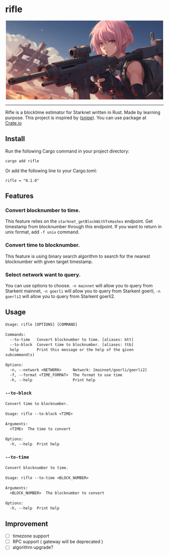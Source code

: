 # rifle

<div align="center">
  <img src="public/rifle_banner.png" width="500">
</div>

---

Rifle is a blocktime estimator for Starknet written in Rust. Made by learning purpose. This project is inspired by ([snipe](https://github.com/0xcacti/snipe)). You can use package at [Crate.io](https://crates.io/crates/rifle)

## Install

Run the following Cargo command in your project directory:

```sh
cargo add rifle
```

Or add the following line to your Cargo.toml:

```
rifle = "0.1.0"
```

## Features

### Convert blocknumber to time.

This feature relies on the `starknet_getBlockWithTxHashes` endpoint. Get timestamp from blocknumber through this endpoint. If you want to return in unix format, add `-f unix` command.

### Convert time to blocknumber.

This feature is using binary search algorithm to search for the nearest blocknumber with given target timestamp.

### Select network want to query.

You can use options to choose. `-n mainnet` will allow you to query from Starkent mainnet, `-n goerli` will allow you to query from Starkent goerli, `-n goerli2` will allow you to query from Starkent goerli2.

## Usage

```
Usage: rifle [OPTIONS] [COMMAND]

Commands:
  --to-time   Convert blocknumber to time. [aliases: btt]
  --to-block  Convert time to blocknumber. [aliases: ttb]
  help        Print this message or the help of the given subcommand(s)

Options:
  -n, --network <NETWORK>     Network: [mainnet/goerli/goerli2]
  -f, --format <TIME_FORMAT>  The format to use time
  -h, --help                  Print help
```

### `--to-block`

```
Convert time to blocknumber.

Usage: rifle --to-block <TIME>

Arguments:
  <TIME>  The time to convert

Options:
  -h, --help  Print help
```

### `--to-time`

```
Convert blocknumber to time.

Usage: rifle --to-time <BLOCK_NUMBER>

Arguments:
  <BLOCK_NUMBER>  The blocknumber to convert

Options:
  -h, --help  Print help
```

## Improvement

- [ ] timezone support
- [ ] RPC support ( gateway will be deprecated )
- [ ] algorithm upgrade?
